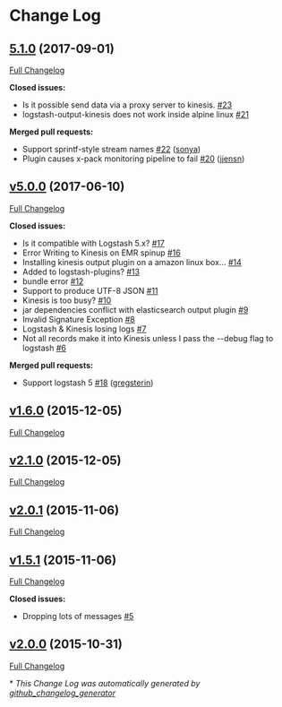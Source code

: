 # Change Log

## [5.1.0](https://github.com/samcday/logstash-output-kinesis/tree/5.1.0) (2017-09-01)
[Full Changelog](https://github.com/samcday/logstash-output-kinesis/compare/v5.0.0...5.1.0)

**Closed issues:**

- Is it possible send data via a proxy server to kinesis. [\#23](https://github.com/samcday/logstash-output-kinesis/issues/23)
- logstash-output-kinesis does not work inside alpine linux [\#21](https://github.com/samcday/logstash-output-kinesis/issues/21)

**Merged pull requests:**

- Support sprintf-style stream names [\#22](https://github.com/samcday/logstash-output-kinesis/pull/22) ([sonya](https://github.com/sonya))
- Plugin causes x-pack monitoring pipeline to fail  [\#20](https://github.com/samcday/logstash-output-kinesis/pull/20) ([jjensn](https://github.com/jjensn))

## [v5.0.0](https://github.com/samcday/logstash-output-kinesis/tree/v5.0.0) (2017-06-10)
[Full Changelog](https://github.com/samcday/logstash-output-kinesis/compare/v1.6.0...v5.0.0)

**Closed issues:**

- Is it compatible with Logstash 5.x? [\#17](https://github.com/samcday/logstash-output-kinesis/issues/17)
- Error Writing to Kinesis on EMR spinup [\#16](https://github.com/samcday/logstash-output-kinesis/issues/16)
- Installing kinesis output plugin on a amazon linux box... [\#14](https://github.com/samcday/logstash-output-kinesis/issues/14)
- Added to logstash-plugins? [\#13](https://github.com/samcday/logstash-output-kinesis/issues/13)
- bundle error [\#12](https://github.com/samcday/logstash-output-kinesis/issues/12)
- Support to produce UTF-8 JSON [\#11](https://github.com/samcday/logstash-output-kinesis/issues/11)
- Kinesis is too busy? [\#10](https://github.com/samcday/logstash-output-kinesis/issues/10)
- jar dependencies conflict with elasticsearch output plugin [\#9](https://github.com/samcday/logstash-output-kinesis/issues/9)
- Invalid Signature Exception [\#8](https://github.com/samcday/logstash-output-kinesis/issues/8)
- Logstash & Kinesis losing logs [\#7](https://github.com/samcday/logstash-output-kinesis/issues/7)
- Not all records make it into Kinesis unless I pass the --debug flag to logstash [\#6](https://github.com/samcday/logstash-output-kinesis/issues/6)

**Merged pull requests:**

- Support logstash 5 [\#18](https://github.com/samcday/logstash-output-kinesis/pull/18) ([gregsterin](https://github.com/gregsterin))

## [v1.6.0](https://github.com/samcday/logstash-output-kinesis/tree/v1.6.0) (2015-12-05)
[Full Changelog](https://github.com/samcday/logstash-output-kinesis/compare/v2.1.0...v1.6.0)

## [v2.1.0](https://github.com/samcday/logstash-output-kinesis/tree/v2.1.0) (2015-12-05)
[Full Changelog](https://github.com/samcday/logstash-output-kinesis/compare/v2.0.1...v2.1.0)

## [v2.0.1](https://github.com/samcday/logstash-output-kinesis/tree/v2.0.1) (2015-11-06)
[Full Changelog](https://github.com/samcday/logstash-output-kinesis/compare/v1.5.1...v2.0.1)

## [v1.5.1](https://github.com/samcday/logstash-output-kinesis/tree/v1.5.1) (2015-11-06)
[Full Changelog](https://github.com/samcday/logstash-output-kinesis/compare/v2.0.0...v1.5.1)

**Closed issues:**

- Dropping lots of messages [\#5](https://github.com/samcday/logstash-output-kinesis/issues/5)

## [v2.0.0](https://github.com/samcday/logstash-output-kinesis/tree/v2.0.0) (2015-10-31)
[Full Changelog](https://github.com/samcday/logstash-output-kinesis/compare/v1.5.0...v2.0.0)



\* *This Change Log was automatically generated by [github_changelog_generator](https://github.com/skywinder/Github-Changelog-Generator)*